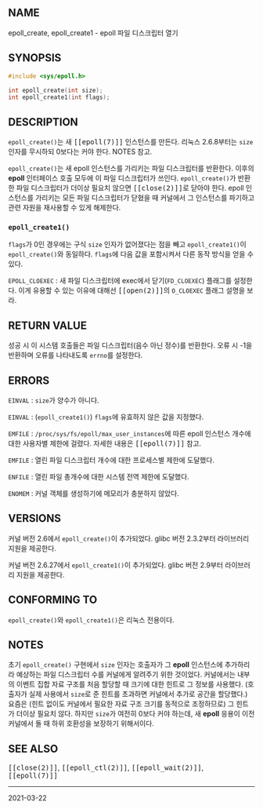 ## NAME

epoll_create, epoll_create1 - epoll 파일 디스크립터 열기

## SYNOPSIS

```c
#include <sys/epoll.h>

int epoll_create(int size);
int epoll_create1(int flags);
```

## DESCRIPTION

`epoll_create()`는 새 <tt>[[epoll(7)]]</tt> 인스턴스를 만든다. 리눅스 2.6.8부터는 `size` 인자를 무시하되 0보다는 커야 한다. NOTES 참고.

`epoll_create()`는 새 epoll 인스턴스를 가리키는 파일 디스크립터를 반환한다. 이후의 **epoll** 인터페이스 호출 모두에 이 파일 디스크립터가 쓰인다. `epoll_create()`가 반환한 파일 디스크립터가 더이상 필요치 않으면 <tt>[[close(2)]]</tt>로 닫아야 한다. epoll 인스턴스를 가리키는 모든 파일 디스크립터가 닫혔을 때 커널에서 그 인스턴스를 파기하고 관련 자원을 재사용할 수 있게 해제한다.

### `epoll_create1()`

`flags`가 0인 경우에는 구식 `size` 인자가 없어졌다는 점을 빼고 `epoll_create1()`이 `epoll_create()`와 동일하다. `flags`에 다음 값을 포함시켜서 다른 동작 방식을 얻을 수 있다.

`EPOLL_CLOEXEC`
:   새 파일 디스크립터에 exec에서 닫기(`FD_CLOEXEC`) 플래그를 설정한다. 이게 유용할 수 있는 이유에 대해선 <tt>[[open(2)]]</tt>의 `O_CLOEXEC` 플래그 설명을 보라.

## RETURN VALUE

성공 시 이 시스템 호출들은 파일 디스크립터(음수 아닌 정수)를 반환한다. 오류 시 -1을 반환하며 오류를 나타내도록 `errno`를 설정한다.

## ERRORS

`EINVAL`
:   `size`가 양수가 아니다.

`EINVAL`
:   (`epoll_create1()`) `flags`에 유효하지 않은 값을 지정했다.

`EMFILE`
:   `/proc/sys/fs/epoll/max_user_instances`에 따른 epoll 인스턴스 개수에 대한 사용자별 제한에 걸렸다. 자세한 내용은 <tt>[[epoll(7)]]</tt> 참고.

`EMFILE`
:   열린 파일 디스크립터 개수에 대한 프로세스별 제한에 도달했다.

`ENFILE`
:   열린 파일 총개수에 대한 시스템 전역 제한에 도달했다.

`ENOMEM`
:   커널 객체를 생성하기에 메모리가 충분하지 않았다.

## VERSIONS

커널 버전 2.6에서 `epoll_create()`이 추가되었다. glibc 버전 2.3.2부터 라이브러리 지원을 제공한다.

커널 버전 2.6.27에서 `epoll_create1()`이 추가되었다. glibc 버전 2.9부터 라이브러리 지원을 제공한다.

## CONFORMING TO

`epoll_create()`와 `epoll_create1()`은 리눅스 전용이다.

## NOTES

초기 `epoll_create()` 구현에서 `size` 인자는 호출자가 그 **epoll** 인스턴스에 추가하리라 예상하는 파일 디스크립터 수를 커널에게 알려주기 위한 것이었다. 커널에서는 내부의 이벤트 집합 자료 구조를 처음 할당할 때 크기에 대한 힌트로 그 정보를 사용했다. (호출자가 실제 사용에서 `size`로 준 힌트를 초과하면 커널에서 추가로 공간을 할당했다.) 요즘은 (힌트 없이도 커널에서 필요한 자료 구조 크기를 동적으로 조정하므로) 그 힌트가 더이상 필요치 않다. 하지만 `size`가 여전히 0보다 커야 하는데, 새 **epoll** 응용이 이전 커널에서 돌 때 하위 호환성을 보장하기 위해서이다.

## SEE ALSO

<tt>[[close(2)]]</tt>, <tt>[[epoll_ctl(2)]]</tt>, <tt>[[epoll_wait(2)]]</tt>, <tt>[[epoll(7)]]</tt>

----

2021-03-22
